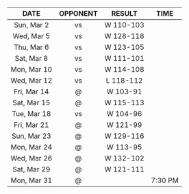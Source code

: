 |    DATE     |         OPPONENT          |  RESULT   |  TIME   |
|:-----------:|:-------------------------:|:---------:|:-------:|
| Sun, Mar 2  |  vs [](/r/denvernuggets)  | W 110-103 |         |
| Wed, Mar 5  |     vs [](/r/ripcity)     | W 128-118 |         |
| Thu, Mar 6  |     vs [](/r/sixers)      | W 123-105 |         |
| Sat, Mar 8  |     vs [](/r/lakers)      | W 111-101 |         |
| Mon, Mar 10 |    vs [](/r/utahjazz)     | W 114-108 |         |
| Wed, Mar 12 |     vs [](/r/thunder)     | L 118-112 |         |
| Fri, Mar 14 |       @ [](/r/heat)       | W 103-91  |         |
| Sat, Mar 15 |      @ [](/r/gonets)      | W 115-113 |         |
| Tue, Mar 18 |     vs [](/r/gonets)      | W 104-96  |         |
| Fri, Mar 21 |     @ [](/r/utahjazz)     | W 121-99  |         |
| Sun, Mar 23 |     @ [](/r/ripcity)      | W 129-116 |         |
| Mon, Mar 24 |      @ [](/r/kings)       | W 113-95  |         |
| Wed, Mar 26 |       @ [](/r/suns)       | W 132-102 |         |
| Sat, Mar 29 |     @ [](/r/nbaspurs)     | W 121-111 |         |
| Mon, Mar 31 | @ [](/r/memphisgrizzlies) |           | 7:30 PM |